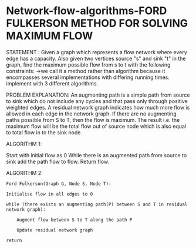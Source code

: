 # Network-flow-algorithms-FORD FULKERSON METHOD FOR SOLVING MAXIMUM FLOW

STATEMENT : Given a graph which represents a flow network where every edge has a capacity. Also given two vertices source "s" and sink "t" in the graph, find the maximum possible flow from s to t with the following constraints:
->we call it a method rather than algorithm because it encompasses several implementations with differing running times. implement with 3 different algorithms.


PROBLEM EXPLANATION: An augmenting path is a simple path from source to sink which do not include any cycles and that pass only through positive weighted edges. A residual network graph indicates how much more flow is allowed in each edge in the network graph. If there are no augmenting paths possible from S to T, then the flow is maximum. The result i.e. the maximum flow will be the total flow out of source node which is also equal to total flow in to the sink node.

ALGORITHM 1:

Start with initial flow as 0
While there is an augmented path from source to sink add the path flow to flow.
Return flow.


ALGORITHM 2: 
    
    Ford Fulkerson(Graph G, Node S, Node T):
    
    Initialise flow in all edges to 0
    
    while (there exists an augmenting path(P) between S and T in residual network graph):
    
        Augment flow between S to T along the path P
        
        Update residual network graph
        
    return

